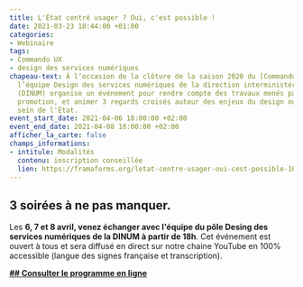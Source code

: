 ```yaml
---
title: L'État centré usager ? Oui, c'est possible !
date: 2021-03-23 18:44:00 +01:00
categories:
- Webinaire
tags:
- Commando UX
- design des services numériques
chapeau-text: À l’occasion de la clôture de la saison 2020 du [Commando UX](https://design.numerique.gouv.fr/commando-ux/),
  l’équipe Design des services numériques de la direction interministérielle du numérique
  (DINUM) organise un événement pour rendre compte des travaux menés par cette première
  promotion, et animer 3 regards croisés autour des enjeux du design numérique au
  sein de l'État.
event_start_date: 2021-04-06 18:00:00 +02:00
event_end_date: 2021-04-08 18:00:00 +02:00
afficher_la_carte: false
champs_informations:
- intitule: Modalités
  contenu: inscription conseillée
  lien: https://framaforms.org/letat-centre-usager-oui-cest-possible-1613408477
---
```


## **3 soirées à ne pas manquer.**

Les **6, 7 et 8 avril, venez échanger avec l'équipe du pôle Desing des services numériques de la DINUM à partir de 18h**. Cet événement est ouvert à tous et sera diffusé en direct sur notre chaine YouTube en 100% accessible (langue des signes française et transcription).

[**## Consulter le programme en ligne**](https://design.numerique.gouv.fr/articles/2021-03-21-evenement-design/)